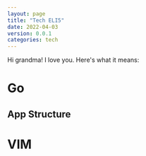```yaml
---
layout: page
title: "Tech ELI5"
date: 2022-04-03
version: 0.0.1
categories: tech
---
```


Hi grandma! I love you. Here's what it means:

# Go

## App Structure

# VIM
